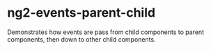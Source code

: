 # ng2-events-parent-child
Demonstrates how events are pass from child components to parent components, then down to other child components.
